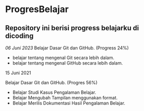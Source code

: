 # ProgresBelajar
Repository ini berisi progress belajarku di dicoding
--
*06 Juni 2023*
Belajar Dasar Git dan GitHub. (Progress 24%)
- belajar tentang mengenal Git secara lebih dalam.
- belajar tentang mengenal GitHub secara lebih dalam.

15 Juni 2021

Belajar Dasar Git dan GitHub. (Progres 56%)

  * Belajar Studi Kasus Pengalaman Belajar.
  * Belajar Mengubah Tampilan menggunakan format.
  * Belajar Merilis Dokumentasi Hasil Pengalaman Belajar.
